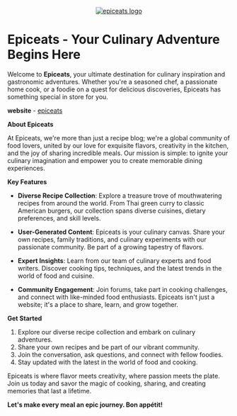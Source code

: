 <p align="center">
    <a href="https://epiceatsv1.onrender.com/" target="_blank">
<img alt="epiceats logo" src="https://firebasestorage.googleapis.com/v0/b/epiceats-5cf87.appspot.com/o/logo%2Feplogo.svg?alt=media&token=3a942654-d7cc-46f7-8c92-b32ca46b8e45">
    </a>
</p>

# Epiceats - Your Culinary Adventure Begins Here

Welcome to **Epiceats**, your ultimate destination for culinary inspiration and gastronomic adventures. Whether you're a seasoned chef, a passionate home cook, or a foodie on a quest for delicious discoveries, Epiceats has something special in store for you.

**website** - [epiceats](https://epiceatsv1.onrender.com/)

**About Epiceats**

At Epiceats, we're more than just a recipe blog; we're a global community of food lovers, united by our love for exquisite flavors, creativity in the kitchen, and the joy of sharing incredible meals. Our mission is simple: to ignite your culinary imagination and empower you to create memorable dining experiences.

**Key Features**

-   **Diverse Recipe Collection**: Explore a treasure trove of mouthwatering recipes from around the world. From Thai green curry to classic American burgers, our collection spans diverse cuisines, dietary preferences, and skill levels.
    
-   **User-Generated Content**: Epiceats is your culinary canvas. Share your own recipes, family traditions, and culinary experiments with our passionate community. Be part of a growing tapestry of flavors.
    
-   **Expert Insights**: Learn from our team of culinary experts and food writers. Discover cooking tips, techniques, and the latest trends in the world of food and cuisine.
    
-   **Community Engagement**: Join forums, take part in cooking challenges, and connect with like-minded food enthusiasts. Epiceats isn't just a website; it's a place to share, learn, and grow together.
    

**Get Started**

1.  Explore our diverse recipe collection and embark on culinary adventures.
2.  Share your own recipes and be part of our vibrant community.
3.  Join the conversation, ask questions, and connect with fellow foodies.
4.  Stay updated with the latest in the world of food and cooking.

Epiceats is where flavor meets creativity, where passion meets the plate. Join us today and savor the magic of cooking, sharing, and creating memories that last a lifetime.

**Let's make every meal an epic journey. Bon appétit!**

